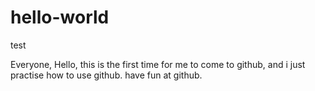 # hello-world
test

Everyone,
   Hello, this is the first time for me to come to github, and i just practise how 
to use github. have fun at github. 
